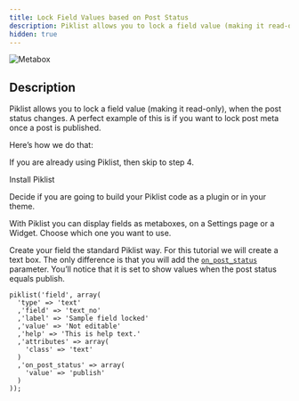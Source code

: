 ```yaml
---
title: Lock Field Values based on Post Status
description: Piklist allows you to lock a field value (making it read-only), when the post status changes. A perfect example of this is if you want to lock post meta once a post is published.
hidden: true
---
```


![Metabox](/images/userguide-locked-field.jpg)

## Description
Piklist allows you to lock a field value (making it read-only), when the post status changes. A perfect example of this is if you want to lock post meta once a post is published.

Here’s how we do that:

If you are already using Piklist, then skip to step 4.

Install Piklist

Decide if you are going to build your Piklist code as a plugin or in your theme.

With Piklist you can display fields as metaboxes, on a Settings page or a Widget. Choose which one you want to use.

Create your field the standard Piklist way.  For this tutorial we will create a text box.  The only difference is that you will add the [`on_post_status`](/parameters/field/#on-post-status) parameter. You’ll notice that it is set to show values when the post status equals publish.

```
piklist('field', array(
  'type' => 'text'
  ,'field' => 'text_no'
  ,'label' => 'Sample field locked'
  ,'value' => 'Not editable'
  ,'help' => 'This is help text.'
  ,'attributes' => array(
    'class' => 'text'
  )
  ,'on_post_status' => array(
    'value' => 'publish'
  )
));
```
